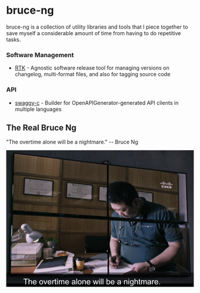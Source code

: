 # bruce-ng

bruce-ng is a collection of utility libraries and tools that I piece together to save myself a considerable amount of time from having to do repetitive tasks.

### Software Management

* [RTK](https://github.com/cliffano/rtk) - Agnostic software release tool for managing versions on changelog, multi-format files, and also for tagging source code

### API

* [swaggy-c](https://github.com/cliffano/swaggy-c) - Builder for OpenAPIGenerator-generated API clients in multiple languages

## The Real Bruce Ng

"The overtime alone will be a nightmare." -- Bruce Ng

![Bruce Ng](images/splash.png)
